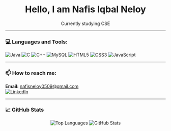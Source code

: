 <h1 align="center">Hello, I am Nafis Iqbal Neloy</h1>
<p align="center">Currently studying CSE</p>

---

### 💻 Languages and Tools:

<p align="left">
  <img src="https://img.icons8.com/color/48/000000/java-coffee-cup-logo.png" alt="Java"/>
  <img src="https://img.icons8.com/color/48/000000/c-programming.png" alt="C"/>
  <img src="https://img.icons8.com/color/48/000000/c-plus-plus-logo.png" alt="C++"/>
  <img src="https://img.icons8.com/color/48/000000/mysql-logo.png" alt="MySQL"/>
  <img src="https://img.icons8.com/color/48/000000/html-5--v1.png" alt="HTML5"/>
  <img src="https://img.icons8.com/color/48/000000/css3.png" alt="CSS3"/>
  <img src="https://img.icons8.com/color/48/000000/javascript--v1.png" alt="JavaScript"/>
</p>

---

### 📫 How to reach me:

<p align="left">
  <strong>Email:</strong> <a href="mailto:nafisneloy0509@gmail.com">nafisneloy0509@gmail.com</a><br/>
  <a href="https://www.linkedin.com/in/nafisiqbalneloy" target="_blank" rel="noopener noreferrer">
    <img src="https://img.icons8.com/color/48/000000/linkedin.png" alt="LinkedIn"/>
  </a>
</p>

---

### 📈 GitHub Stats

<p align="center">
  <img src="https://github-readme-stats.vercel.app/api/top-langs/?username=nafisiqbalneloy&layout=compact&theme=radical" alt="Top Languages" />
  <img src="https://github-readme-stats.vercel.app/api?username=nafisiqbalneloy&show_icons=true&theme=radical" alt="GitHub Stats" />
</p>

